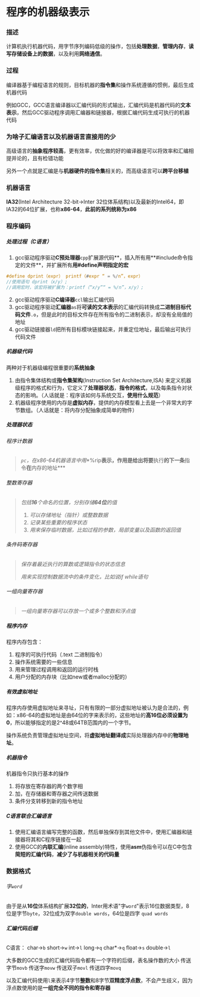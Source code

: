 # 程序的机器级表示

### 描述

计算机执行机器代码，用字节序列编码低级的操作，包括**处理数据**，**管理内存**，**读写存储设备上的数据**，以及利用**网络通信**。

### 过程

编译器基于编程语言的规则，目标机器的**指令集**和操作系统遵循的惯例，最后生成机器代码

例如GCC，GCC语言编译器以汇编代码的形式输出，汇编代码是机器代码的**文本表示**，然后GCC驱动程序调用汇编器和链接器，根据汇编代码生成可执行的机器代码

### 为啥子汇编语言以及机器语言直接用的少

高级语言的**抽象程序较高**，更有效率，优化做的好的编译器是可以将效率和汇编相提并论的，且有检错功能

另外一个点就是汇编是与**机器硬件的指令集**相关的，而高级语言可以**跨平台移植**

### 机器语言

**IA32**(Intel Architecture 32-bit->Inter 32位体系结构)以及最新的Intel64，即IA32的64位扩展，也称**x86-64**，**此前的系列统称为x86**

### 程序编码

##### 处理过程（C语言）

1. gcc驱动程序驱动**C预处理器**`cpp`扩展源代码**，插入所有用**#include命令指定的文件**，并扩展所有**用#define声明指定的宏**

```C
#define dprint（expr） printf（#expr “ = %/n”，expr）
//使用语句 dprint（x/y）;
//调用宏时，该宏将被扩展为：printf（“x/y”“ = %/n”，x/y）;
```

2. gcc驱动程序驱动**C编译器**`ccl`输出汇编代码
3. gcc驱动程序驱动**汇编器**`as`将**可读的文本表示**的汇编代码转换成**二进制目标代码文件**`.o`，但是此时的目标文件存在所有指令的二进制表示，却没有全局值的地址
4. gcc驱动链接器`ld`把所有目标模块链接起来，并重定位地址，最后输出可执行代码文件

##### **机器级代码**

两种对于机器级编程很重要的**系统抽象**

1. 由指令集体结构或**指令集架构**(Instruction Set Architecture,ISA) 来定义机器级程序的格式和行为，它定义了**处理器状态**，**指令的格式**，以及每条指令对状态的影响。（人话就是：程序该如何与系统交互，**使用什么规范**）
2. 机器级程序使用的内存是**虚拟内存**，提供的内存模型看上去是一个非常大的字节数组。（人话就是：将内存分配抽象成简单的物件）

##### **处理器状态**

###### *程序计数器*

> *`pc`，在x86-64机器语言中用**%rip**表示，作用是给出将要**执行**的下一条**指令**在**内存的地址***

###### *整数寄存器*

> *包括**16**个命名的位置，分别存储**64位**的值*
>
> 1. *可以存储地址（指针）或整数数据*
> 2. *记录某些重要的程序状态*
> 3. *用来保存临时数据，比如过程的参数，局部变量以及函数的返回值*

###### *条件码寄存器*

> *保存着最近执行的算数或逻辑指令的状态信息*
>
> *用来实现控制数据流中的条件变化，比如说if while语句*

###### *一组向量寄存器*

> *一组向量寄存器可以存放一个或多个整数和浮点值*

##### 程序内存

程序内存包含：

1. 程序的可执行代码（.text 二进制指令）
2. 操作系统需要的一些信息
3. 用来管理过程调用和返回的运行时栈
4. 用户分配的内存块（比如new或者malloc分配的）

##### 有效虚拟地址

程序内存使用虚拟地址来寻址，只有有限的一部分虚拟地址被认为是合法的，例如：x86-64的虚拟地址是由64位的字来表示的，这些地址的**高16位必须设置为0**，所以能够指定的是2^48或64TB范围内的一个字节。

操作系统负责管理虚拟地址空间，将**虚拟地址翻译成**实际处理器内存中的**物理地址**。

##### 机器指令

机器指令只执行基本的操作

1. 将存放在寄存器的两个数字相
2. 加，在存储器和寄存器之间传送数据
3. 条件分支转移到新的指令地址

##### C语言联合汇编语言

1. 使用汇编语言编写完整的函数，然后单独保存到其他文件中，使用汇编器和链接器将其和C程序链接在一起
2. 使用GCC的**内联汇编**(inline assembly)特性，使用**asm**伪指令可以在C中包含**简短的汇编代码**，**减少了与机器相关的代码量**

### 数据格式

###### 字`word`

由于是从**16位**体系结构扩展**32位的**，Inter用术语"字`word`"表示16位数据类型，8位是字节`byte`，32位成为双字`double words`，64位是四字 `quad words`

###### **汇编代码后缀**

C语言： char->`b` short->`w` int->`l` long->`q` char*->`q`  float->`s` double->`l`

大多数的GCC生成的汇编代码指令都有一个字符的后缀，表名操作数的大小  传送字节`movb`  传送字`movw` 传送双子`movl` 传送四字`movq`

以及汇编代码使用`l`来表示4字节**整数**和8字节**双精度浮点数**，不会产生歧义，因为浮点数使用的是**一组完全不同的指令和寄存器** 

